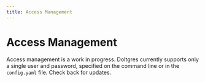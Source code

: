 ```yaml
---
title: Access Management
---
```


# Access Management

Access management is a work in progress. Doltgres currently supports only a single user and
password, specified on the command line or in the `config.yaml` file. Check back for updates.
